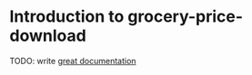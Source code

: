 # Introduction to grocery-price-download

TODO: write [great documentation](http://jacobian.org/writing/what-to-write/)
